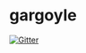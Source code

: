 # gargoyle

[![Gitter](https://badges.gitter.im/ericpaulbishop/gargoyle.svg)](https://gitter.im/ericpaulbishop/gargoyle?utm_source=badge&utm_medium=badge&utm_campaign=pr-badge&utm_content=badge)